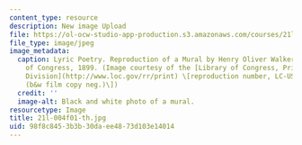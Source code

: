 ```yaml
---
content_type: resource
description: New image Upload
file: https://ol-ocw-studio-app-production.s3.amazonaws.com/courses/21l-004-major-poets-fall-2001/98f8c8453b3b30daee4873d103e14014_21l-004f01-th.jpg
file_type: image/jpeg
image_metadata:
  caption: Lyric Poetry. Reproduction of a Mural by Henry Oliver Walker in the Library
    of Congress, 1899. (Image courtesy of the [Library of Congress, Prints and Photographs
    Division](http://www.loc.gov/rr/print) \[reproduction number, LC-USZ62-101600
    (b&w film copy neg.)\])
  credit: ''
  image-alt: Black and white photo of a mural.
resourcetype: Image
title: 21l-004f01-th.jpg
uid: 98f8c845-3b3b-30da-ee48-73d103e14014
---
```

